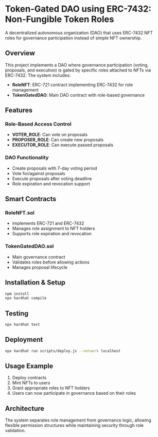 # Token-Gated DAO using ERC-7432: Non-Fungible Token Roles

A decentralized autonomous organization (DAO) that uses ERC-7432 NFT roles for governance participation instead of simple NFT ownership.

## Overview

This project implements a DAO where governance participation (voting, proposals, and execution) is gated by specific roles attached to NFTs via ERC-7432. The system includes:

- **RoleNFT**: ERC-721 contract implementing ERC-7432 for role management
- **TokenGatedDAO**: Main DAO contract with role-based governance

## Features

### Role-Based Access Control
- **VOTER_ROLE**: Can vote on proposals
- **PROPOSER_ROLE**: Can create new proposals  
- **EXECUTOR_ROLE**: Can execute passed proposals

### DAO Functionality
- Create proposals with 7-day voting period
- Vote for/against proposals
- Execute proposals after voting deadline
- Role expiration and revocation support

## Smart Contracts

### RoleNFT.sol
- Implements ERC-721 and ERC-7432
- Manages role assignment to NFT holders
- Supports role expiration and revocation

### TokenGatedDAO.sol
- Main governance contract
- Validates roles before allowing actions
- Manages proposal lifecycle

## Installation & Setup

```bash
npm install
npx hardhat compile
```

## Testing

```bash
npx hardhat test
```

## Deployment

```bash
npx hardhat run scripts/deploy.js --network localhost
```

## Usage Example

1. Deploy contracts
2. Mint NFTs to users
3. Grant appropriate roles to NFT holders
4. Users can now participate in governance based on their roles

## Architecture

The system separates role management from governance logic, allowing flexible permission structures while maintaining security through role validation.